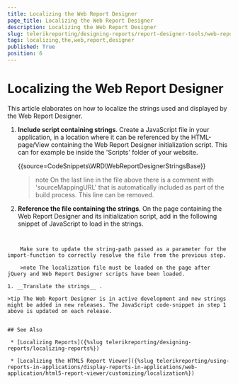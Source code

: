```yaml
---
title: Localizing the Web Report Designer
page_title: Localizing the Web Report Designer 
description: Localizing the Web Report Designer
slug: telerikreporting/designing-reports/report-designer-tools/web-report-designer/localizing-the-web-report-designer
tags: localizing,the,web,report,designer
published: True
position: 6
---
```


# Localizing the Web Report Designer

This article elaborates on how to localize the strings used and displayed by the Web Report Designer.

1. __Include script containing strings__. Create a JavaScript file in your application, in a location where it can be referenced by the HTML-page/View containing the Web Report Designer initialization script. This can for example be inside the 'Scripts' folder of your website.             

	{{source=CodeSnippets\WRD\WebReportDesignerStringsBase}}
 
	>note On the last line in the file above there is a comment with 'sourceMappingURL' that is automatically included as part of the build process. This line can be removed.

1. __Reference the file containing the strings__. On the page containing the Web Report Designer and its initialization script, add in the following snippet of JavaScript to load in the strings.             

	````js
<script type="text/javascript">
	import("/Scripts/WebReportDesignerStringsBase-{{buildversion}}.js").then((result) => {
		window.telerikWebDesignerResources = new result.WebReportDesignerStringsBase();
	});
	</script>
````

	Make sure to update the string-path passed as a parameter for the import-function to correctly resolve the file from the previous step.

	>note The localization file must be loaded on the page after jQuery and Web Report Designer scripts have been loaded.

1. __Translate the strings__ .

>tip The Web Report Designer is in active development and new strings might be added in new releases. The JavaScript code-snippet in step 1 above is updated on each release.


## See Also

 * [Localizing Reports]({%slug telerikreporting/designing-reports/localizing-reports%})

 * [Localizing the HTML5 Report Viewer]({%slug telerikreporting/using-reports-in-applications/display-reports-in-applications/web-application/html5-report-viewer/customizing/localization%})
